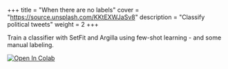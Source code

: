 +++
title = "When there are no labels"
cover = "https://source.unsplash.com/KKtEXWJaSv8"
description = "Classify political tweets"
weight = 2
+++

Train a classifier with SetFit and Argilla using few-shot learning - and some manual labeling.

[![Open In Colab](https://colab.research.google.com/assets/colab-badge.svg)](https://colab.research.google.com/github/rjuro/unistra-nlp2024/blob/main/notebooks/UNISTRA-02-FewShot-classifier-argilla-setfit.ipynb)

